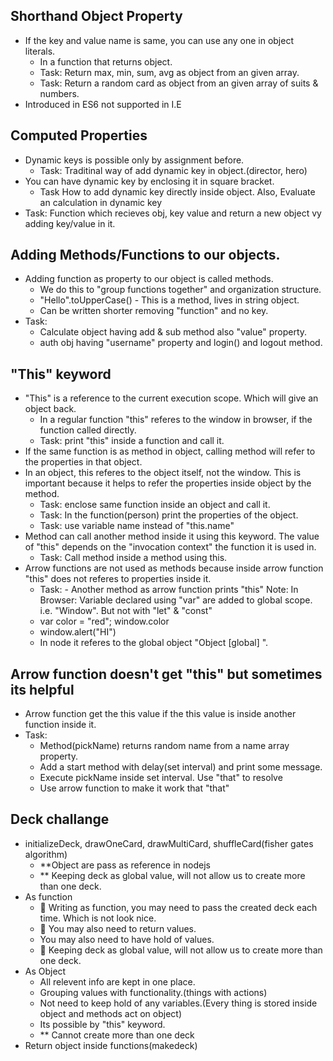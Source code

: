 ## Shorthand Object Property
- If the key and value name is same, you can use any one in object literals.
    - In a function that returns object.
    - Task: Return max, min, sum, avg as object from an given array.
    - Task: Return a random card as object from an given array of suits & numbers.
- Introduced in ES6 not supported in I.E

## Computed Properties
- Dynamic keys is possible only by assignment before.
    - Task: Traditinal way of add dynamic key in object.(director, hero)
- You can have dynamic key by enclosing it in square bracket.
    - Task How to add dynamic key directly inside object. Also, Evaluate an calculation in dynamic key
- Task: Function which recieves obj, key value and return a new object vy adding key/value in it.

## Adding Methods/Functions to our objects.
- Adding function as property to our object is called methods.
    - We do this to "group functions together" and organization structure.
    - "Hello".toUpperCase() - This is a method, lives in string object.
    - Can be written shorter removing "function" and no key.
- Task:
    - Calculate object having add & sub method also "value" property.
    - auth obj having "username" property and login() and logout method.

## "This" keyword
- "This" is a reference to the current execution scope. Which will give an object back.
    - In a regular function "this" referes to the window in browser, if the function called directly.
    - Task: print "this" inside a function and call it.
- If the same function is as method in object, calling method will refer to the properties in that object.
- In an object, this referes to the object itself, not the window. This is important because it helps to refer the properties inside object by the method.
    - Task: enclose same function inside an object and call it.
    - Task: In the function(person) print the properties of the object.
    - Task: use variable name instead of "this.name"
- Method can call another method inside it using this keyword. The value of "this" depends on the "invocation context" the function it is used in.
    - Task: Call method inside a method using this.
- Arrow functions are not used as methods because inside arrow function "this" does not referes to properties inside it.
    - Task: - Another method as arrow function prints "this"
Note: In Browser: Variable declared using "var" are added to global scope. i.e. "Window". But not with "let" & "const"
    - var color = "red"; window.color
    - window.alert("HI")
    - In node it referes to the global object "Object [global] ".
## Arrow function doesn't get "this" but sometimes its helpful
- Arrow function get the this value if the this value is inside another function inside it.
- Task:
    - Method(pickName) returns random name from a name array property.
    - Add a start method with delay(set interval) and print some message.
    - Execute pickName inside set interval. Use "that" to resolve
    - Use arrow function to make it work that "that"

## Deck challange
- initializeDeck, drawOneCard, drawMultiCard, shuffleCard(fisher gates algorithm)
    - **Object are pass as reference in nodejs
    - ** Keeping deck as global value, will not allow us to create more than one deck.
- As function 
    - 🚫 Writing as function, you may need to pass the created deck each time. Which is  not look nice.
    - 🚫 You may also need to return values.
    - You may also need to have hold of values.
    - 🚫 Keeping deck as global value, will not allow us to create more than one deck.
- As Object
    - All relevent info are kept in one place.
    - Grouping values with functionality.(things with actions)
    - Not need to keep hold of any variables.(Every thing is stored inside object and methods act on object)
    - Its possible by "this" keyword.
    - ** Cannot create more than one deck
- Return object inside functions(makedeck)

